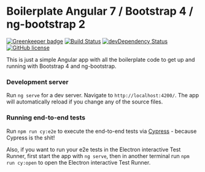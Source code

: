 # Boilerplate Angular 7 / Bootstrap 4 / ng-bootstrap 2

[![Greenkeeper badge](https://badges.greenkeeper.io/teddest/angular-bootstrap-starter.svg)](https://greenkeeper.io/)
[![Build Status](https://travis-ci.org/teddest/angular-bootstrap-starter.svg?branch=master)](https://travis-ci.org/teddest/angular-bootstrap-starter)
[![devDependency Status](https://david-dm.org/teddest/angular-bootstrap-starter.svg?branch=master)](https://david-dm.org/teddest/angular-bootstrap-starter#info=devDependencies)
[![GitHub license](https://img.shields.io/badge/license-MIT-blue.svg)](https://github.com/teddest/angular-bootstrap-starter/blob/master/LICENSE)

This is just a simple Angular app with all the boilerplate code to get up and running with Bootstrap 4 and ng-bootstrap.

### Development server

Run `ng serve` for a dev server. Navigate to `http://localhost:4200/`. The app will automatically reload if you change any of the source files.

### Running end-to-end tests

Run `npm run cy:e2e` to execute the end-to-end tests via [Cypress](https://github.com/cypress-io/cypress/) - because Cypress is the shit!

Also, if you want to run your e2e tests in the Electron interactive Test Runner, first start the app with `ng serve`, then in another terminal run `npm run cy:open` to open the Electron interactive Test Runner.
